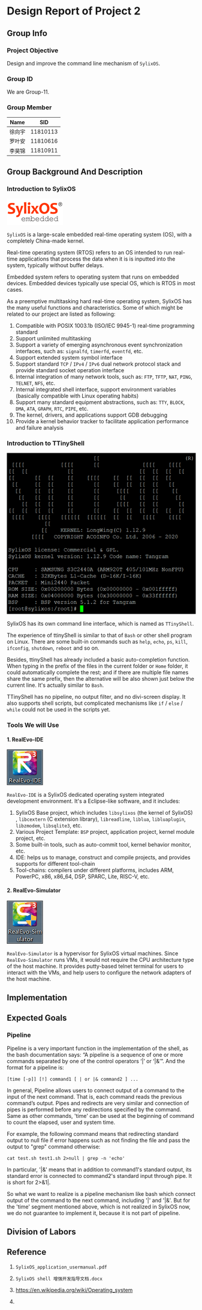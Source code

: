 # Design Report of Project 2

## Group Info

### Project Objective

Design and improve the command line mechanism of `SylixOS`.

### Group ID

We are Group-11.

### Group Member

| Name   | SID      |
| ------ | -------- |
| 徐向宇 | 11810113 |
| 罗叶安 | 11810616 |
| 李昊锦 | 11810911 |

## Group Background And Description

### Introduction to SylixOS

![img](Design%20Report.assets/logo.png)

`SylixOS` is a large-scale embedded real-time operating system (OS), with a completely China-made kernel.

Real-time operating system (RTOS) refers to an OS intended to run real-time applications that process the data when it is is inputted into the system, typically without buffer delays. 

Embedded system refers to operating system that runs on embedded devices. Embedded devices typically use special OS, which is RTOS in most cases.

As a preemptive multitasking hard real-time operating system, SylixOS has the many useful functions and characteristics. Some of which might be related to our project are listed as following:

1. Compatible with POSIX 1003.1b (ISO/IEC 9945-1) real-time programming standard
2. Support unlimited multitasking
3. Support a variety of emerging asynchronous event synchronization interfaces, such as: `signalfd`, `timerfd`, `eventfd`, etc.
4. Support extended system symbol interface
5. Support standard `TCP` / `IPv4` / `IPv6` dual network protocol stack and provide standard socket operation interface
6. Internal integration of many network tools, such as: `FTP`, `TFTP`, `NAT`, `PING`, `TELNET`, `NFS`, etc.
7. Internal integrated shell interface, support environment variables (basically compatible with Linux operating habits)
8. Support many standard equipment abstractions, such as: `TTY`, `BLOCK`, `DMA`, `ATA`, `GRAPH`, `RTC`, `PIPE`, etc.
9. The kernel, drivers, and applications support GDB debugging
10. Provide a kernel behavior tracker to facilitate application performance and failure analysis

### Introduction to TTinyShell

![image-20210427223534886](Design%20Report.assets/image-20210427223534886.png)

SylixOS has its own command line interface, which is named as `TTinyShell`. 

The experience of ttinyShell is similar to that of `Bash` or other shell program on Linux. There are some built-in commands such as `help`, `echo`, `ps`, `kill`, `ifconfig`, `shutdown`, `reboot` and so on.

Besides, ttinyShell has already included a basic auto-completion function. When typing in the prefix of the files in the current folder or `Home` folder,  it could automatically complete the rest; and if there are multiple file names share the same prefix, then the alternative will be also shown just below the current line. It's actually similar to `Bash`.

TTinyShell has no pipeline, no output filter, and no divi-screen display. It also supports shell scripts, but complicated mechanisms like `if` / `else` / `while` could not be used in the scripts yet.

### Tools We will Use

#### 1. RealEvo-IDE

![image-20210427220346152](Design%20Report.assets/image-20210427220346152.png)

`RealEvo-IDE` is a SylixOS dedicated operating system integrated development environment. It's a Eclipse-like software, and it includes:

1. SylixOS Base project, which includes `libsylixos` (the kernel of SylixOS) , `libcextern` (C extension library), `libreadline`, `liblua`, `libluaplugin`, `libzmodem`, `libsqlite3`, etc.
2. Various Project Template: `BSP` project, application project, kernel module project, etc.
3. Some built-in tools, such as auto-commit tool, kernel behavior  monitor, etc.
4. IDE: helps us to manage, construct and compile projects, and provides supports for different tool-chain
5. Tool-chains: compilers under different platforms, includes ARM, PowerPC, x86, x86_64, DSP, SPARC, Lite, RISC-V, etc.

#### 2. RealEvo-Simulator

![image-20210427220313915](Design%20Report.assets/image-20210427220313915.png)

`RealEvo-Simulator` is a hypervisor for SylixOS virtual machines. Since `RealEvo-Simulator` runs VMs, it would not require the CPU architecture type of the host machine. It provides putty-based telnet terminal for users to interact with the VMs, and help users to configure the network adapters of the host machine.

## Implementation



## Expected Goals
### Pipeline

Pipeline is a very important function in the implementation of the shell, as the bash documentation says: “A pipeline is a sequence of one or more commands separated by one of the control operators ‘|’ or ‘|&’”.  And the format for a pipeline is:

```
[time [-p]] [!] command1 [ | or |& command2 ] ...
```

In general, Pipeline allows users to connect output of a command to the input of the next command. That is, each command reads the previous command’s output. Pipes and redirects are very similar and connection of pipes is performed before any redirections specified by the command. Same as other commands, 'time' can be used at the beginning of command to count the elapsed, user and system time.

For example, the following command means that redirecting standard output to null file if error happens such as not finding the file and pass the output to "grep" command otherwise:

```
cat test.sh test1.sh 2>null | grep -n 'echo'
```

In particular,  '|&' means that in addition to command1's standard output, its standard error is connected to command2's standard input through pipe. It is short for 2>&1|.

So what we want to realize is a pipeline mechanism like bash which connect output of the command to the next command, including '|' and '|&'. But for the 'time' segment mentioned above, which is not realized in SylixOS now, we do not guarantee to implement it, because it is not part of pipeline. 

## Division of Labors

## Reference

1. `SylixOS_application_usermanual.pdf`
2. `SylixOS shell 增强开发指导文档.docx`

3. https://en.wikipedia.org/wiki/Operating_system
4. 
